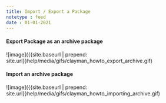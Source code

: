 ```yaml
---
title: Import / Export a Package
notetype : feed
date : 01-01-2021
---
```


<h4><b>Export Package as an archive package</b></h4>
![image]({{site.baseurl | prepend: site.url}}help/media/gifs/clayman_howto_export_archive.gif)

<h4><b>Import an archive package</b></h4>
![image]({{site.baseurl | prepend: site.url}}help/media/gifs/clayman_howto_importing_archive.gif)
